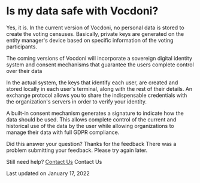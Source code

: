 # Is my data safe with Vocdoni?

Yes, it is. In the current version of Vocdoni, no personal data is stored to create the voting censuses. Basically, private keys are generated on the entity manager's device based on specific information of the voting participants.

The coming versions of Vocdoni will incorporate a sovereign digital identity system and consent mechanisms that guarantee the users complete control over their data

In the actual system, the keys that identify each user, are created and stored locally in each user's terminal, along with the rest of their details. An exchange protocol allows you to share the indispensable credentials with the organization's servers in order to verify your identity.

A built-in consent mechanism generates a signature to indicate how the data should be used. This allows complete control of the current and historical use of the data by the user while allowing organizations to manage their data with full GDPR compliance.

Did this answer your question?  Thanks for the feedback There was a problem submitting your feedback. Please try again later.

Still need help? [Contact Us](broken-reference) Contact Us

Last updated on January 17, 2022
